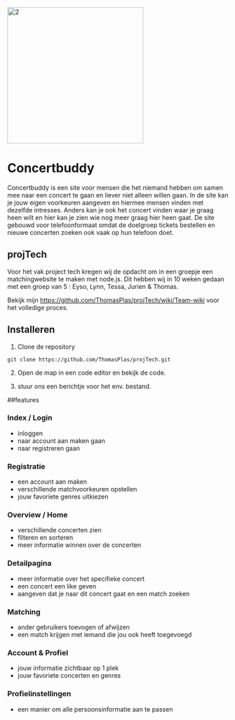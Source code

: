<img width="310" alt="2" src="https://github.com/user-attachments/assets/2122164b-ad17-4f47-b7d5-b42123107558" />

# Concertbuddy 
Concertbuddy is een site voor mensen die het niemand hebben om samen mee naar een concert te gaan en liever niet alleen willen gaan. 
In de site kan je jouw eigen voorkeuren aangeven en hiermee mensen vinden met dezelfde intresses. 
Anders kan je ook het concert vinden waar je graag heen wilt en hier kan je zien wie nog meer graag hier heen gaat.
De site gebouwd voor telefoonformaat omdat de doelgroep tickets bestellen en nieuwe concerten zoeken ook vaak op hun telefoon doet. 

## projTech
Voor het vak project tech kregen wij de opdacht om in een groepje een matchingwebsite te maken met node.js. Dit hebben wij in 10 weken gedaan met een groep van 5 : Eyso, Lynn, Tessa, Jurien & Thomas. 

Bekijk mijn https://github.com/ThomasPlas/projTech/wiki/Team-wiki voor het volledige proces.

## Installeren
 
1. Clone de repository
```
git clone https://github.com/ThomasPlas/projTech.git
```
2. Open de map in een code editor en bekijk de code.

3. stuur ons een berichtje voor het env. bestand.

##features
### Index / Login 
- inloggen
- naar account aan maken gaan
- naar registreren gaan

### Registratie 
- een account aan maken
- verschillende matchvoorkeuren opstellen
- jouw favoriete genres uitkiezen

### Overview / Home 
- verschillende concerten zien
- filteren en sorteren
- meer informatie winnen over de concerten

### Detailpagina 
- meer informatie over het specifieke concert
- een concert een like geven
- aangeven dat je naar dit concert gaat en een match zoeken

### Matching 
- ander gebruikers toevogen of afwijzen
- een match krijgen met iemand die jou ook heeft toegevoegd

### Account & Profiel 
- jouw informatie zichtbaar op 1 plek
- jouw favoriete concerten en genres

### Profielinstellingen 
- een manier om alle persoonsinformatie aan te passen

